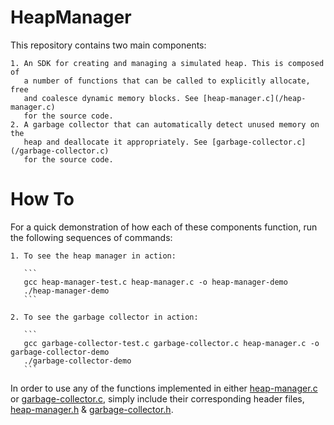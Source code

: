 # HeapManager

This repository contains two main components:


    1. An SDK for creating and managing a simulated heap. This is composed of
       a number of functions that can be called to explicitly allocate, free
       and coalesce dynamic memory blocks. See [heap-manager.c](/heap-manager.c)
       for the source code.
    2. A garbage collector that can automatically detect unused memory on the
       heap and deallocate it appropriately. See [garbage-collector.c](/garbage-collector.c)
       for the source code.


# How To

For a quick demonstration of how each of these components function, run the following
sequences of commands:


    1. To see the heap manager in action:

       ```
       gcc heap-manager-test.c heap-manager.c -o heap-manager-demo
       ./heap-manager-demo
       ```

    2. To see the garbage collector in action:

       ```
       gcc garbage-collector-test.c garbage-collector.c heap-manager.c -o garbage-collector-demo
       ./garbage-collector-demo
       ```

In order to use any of the functions implemented in either [heap-manager.c](/heap-manager.c)
or [garbage-collector.c](/garbage-collector.c), simply include their corresponding
header files, [heap-manager.h](/heap-manager.h) & [garbage-collector.h](/garbage-collector.h).
